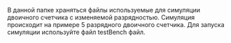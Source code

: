 В данной папке храняться файлы используемые для симуляции двоичного счетчика с изменяемой разрядностью. Симуляция происходит на примере 5 разрядного двоичного счетчика. 
Для запуска симуляции используйте файл testBench файл.
